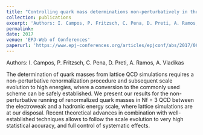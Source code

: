 ```yaml
---
title: "Controlling quark mass determinations non-perturbatively in three-flavour QCD"
collection: publications
excerpt: 'Authors: I. Campos, P. Fritzsch, C. Pena, D. Preti, A. Ramos, A. Vladikas'
permalink: 
date: 2017
venue: 'EPJ-Web of Conferences'
paperurl: 'https://www.epj-conferences.org/articles/epjconf/abs/2017/06/epjconf_conf2017_08006/epjconf_conf2017_08006.html'
---
```

Authors: I. Campos, P. Fritzsch, C. Pena, D. Preti, A. Ramos, A. Vladikas

The determination of quark masses from lattice QCD simulations requires a non-perturbative renormalization procedure and subsequent scale evolution to high energies, where a conversion to the commonly used scheme can be safely established. We present our results for the non-perturbative running of renormalized quark masses in Nf = 3 QCD between the electroweak and a hadronic energy scale, where lattice simulations are at our disposal. Recent theoretical advances in combination with well-established techniques allows to follow the scale evolution to very high statistical accuracy, and full control of systematic effects.
